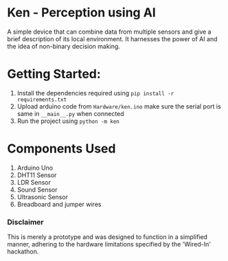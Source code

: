 # Ken - Perception using AI
A simple device that can combine data from multiple sensors and give a brief description of its local environment. It harnesses the power of AI and the idea of non-binary decision making.

# Getting Started:
1. Install the dependencies required using `pip install -r requirements.txt`
2. Upload arduino code from `Hardware/ken.ino` make sure the serial port is same in `__main__.py` when connected
3. Run the project using `python -m ken`

# Components Used
1. Arduino Uno
2. DHT11 Sensor
3. LDR Sensor
4. Sound Sensor
5. Ultrasonic Sensor
6. Breadboard and jumper wires

### Disclaimer 
This is merely a prototype and was designed to function in a simplified manner, adhering to the hardware limitations specified by the 'Wired-In' hackathon.
